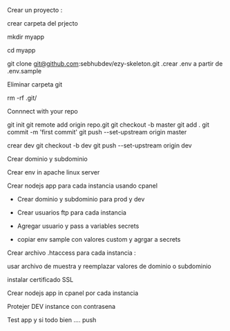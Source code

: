 Crear un proyecto : 

crear carpeta del prjecto

mkdir myapp

cd myapp

git clone git@github.com:sebhubdev/ezy-skeleton.git .crear .env a partir de .env.sample

Eliminar carpeta git 

rm -rf .git/


Connnect with your repo

git init
git remote add origin repo.git
git checkout -b master
git add .
git commit -m 'first commit'
git push --set-upstream origin master


crear dev 
git checkout -b dev
git push --set-upstream origin dev

Crear dominio y subdominio

Crear env in apache linux server

Crear nodejs app para cada instancia usando cpanel


 - Crear dominio y subdominio para prod y dev

 - Crear usuarios ftp para cada instancia

 - Agregar usuario y pass a variables secrets

 - copiar env sample con valores custom y agrgar a secrets


Crear archivo .htaccess para cada instancia :

usar archivo de muestra y reemplazar valores de dominio o subdominio

instalar certificado SSL

Crear nodejs app in cpanel por cada instancia

Protejer DEV instance con contrasena

Test app y si todo bien .... push




